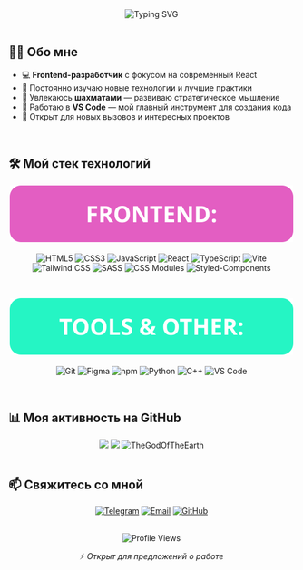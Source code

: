 <div align="center">
  <img src="https://readme-typing-svg.herokuapp.com?font=JetBrains+Mono&size=32&duration=5000&pause=1000&color=38BCF7&center=true&vCenter=true&width=580&lines=Бажанов+Юрий;Frontend+Developer+(⚡️React);хочу+-+могу+-+делаю" alt="Typing SVG" />
</div>

<br />

## 👨‍💻 Обо мне

-  💻 **Frontend-разработчик** с фокусом на современный React
-  🚀 Постоянно изучаю новые технологии и лучшие практики
-  🧠 Увлекаюсь **шахматами** — развиваю стратегическое мышление
-  🔧 Работаю в **VS Code** — мой главный инструмент для создания кода
-  🌱 Открыт для новых вызовов и интересных проектов

<br />

## 🛠️ Мой стек технологий

<div align="center">

<img src="./assets/header-frontend.svg" alt="Frontend:" /><br /><br />
![HTML5](https://img.shields.io/badge/HTML5-E34F26?style=for-the-badge&logo=html5&logoColor=white)
![CSS3](https://img.shields.io/badge/CSS3-1572B6?style=for-the-badge&logo=css3&logoColor=white)
![JavaScript](https://img.shields.io/badge/JavaScript-F7DF1E?style=for-the-badge&logo=javascript&logoColor=black)
![React](https://img.shields.io/badge/React-20232A?style=for-the-badge&logo=react&logoColor=61DAFB)
![TypeScript](https://img.shields.io/badge/TypeScript-3178C6?style=for-the-badge&logo=typescript&logoColor=white)
![Vite](https://img.shields.io/badge/Vite-B73BFE?style=for-the-badge&logo=vite&logoColor=FFD62E)
![Tailwind CSS](https://img.shields.io/badge/Tailwind_CSS-38B2AC?style=for-the-badge&logo=tailwind-css&logoColor=white)
![SASS](https://img.shields.io/badge/SASS-hotpink?style=for-the-badge&logo=SASS&logoColor=white)
![CSS Modules](https://img.shields.io/badge/CSS_Modules-000000?style=for-the-badge&logo=css-modules&logoColor=white)
![Styled-Components](https://img.shields.io/badge/Styled_Components-DB7093?style=for-the-badge&logo=styled-components&logoColor=white)

<br />

<img src="./assets/header-tools.svg" alt="Tools & Other:" /><br /><br />
![Git](https://img.shields.io/badge/Git-F05032?style=for-the-badge&logo=git&logoColor=white)
![Figma](https://img.shields.io/badge/Figma-E35EC2?style=for-the-badge&logo=figma&logoColor=white)
![npm](https://img.shields.io/badge/npm-CB3837?style=for-the-badge&logo=npm&logoColor=white)
![Python](https://img.shields.io/badge/Python-3776AB?style=for-the-badge&logo=python&logoColor=white)
![C++](https://img.shields.io/badge/C++-00599C?style=for-the-badge&logo=c%2B%2B&logoColor=white)
![VS Code](https://img.shields.io/badge/VS_Code-007ACC?style=for-the-badge&logo=visual-studio-code&logoColor=white)

</div>

<br />

## 📊 Моя активность на GitHub

<div align="center">

<img height="165em" src="https://github-readme-stats.vercel.app/api?username=TheGodOfTheEarth&show_icons=true&hide_border=true&count_private=true&include_all_commits=true&theme=radical&hide=issues" />

<img height="165em" src="https://github-readme-stats.vercel.app/api/top-langs/?username=TheGodOfTheEarth&layout=compact&hide_border=true&theme=radical&hide=html,css" />

<img src="https://github-readme-streak-stats.herokuapp.com/?user=TheGodOfTheEarth&theme=radical&hide_border=true" alt="TheGodOfTheEarth" />

</div>

<br />

## 📫 Свяжитесь со мной

<div align="center">

[![Telegram](https://img.shields.io/badge/Telegram-2CA5E0?style=for-the-badge&logo=telegram&logoColor=white)](https://t.me/vadzhazha)
[![Email](https://img.shields.io/badge/Gmail-D14836?style=for-the-badge&logo=gmail&logoColor=white)](mailto:bura24064@gmail.com)
[![GitHub](https://img.shields.io/badge/GitHub-100000?style=for-the-badge&logo=github&logoColor=white)](https://github.com/TheGodOfTheEarth)

</div>

<br />

<div align="center">
<img src="https://komarev.com/ghpvc/?username=TheGodOfTheEarth&style=flat-square&color=blue" alt="Profile Views" />  <p>⚡ <i>Открыт для предложений о работе</i></p>
</div>

